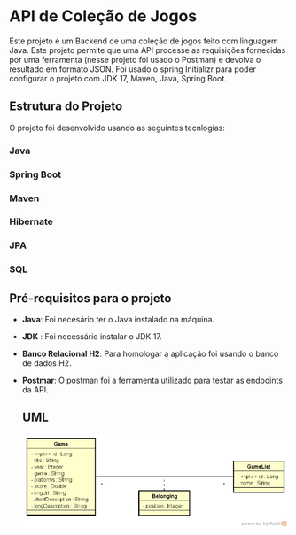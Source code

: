# API de Coleção de Jogos

Este projeto é um Backend de uma coleção de jogos feito com linguagem Java. Este projeto permite que uma API processe as requisições fornecidas por uma ferramenta (nesse projeto foi usado o Postman) e devolva o resultado em formato JSON.
Foi usado o spring Initializr para poder configurar o projeto com JDK 17, Maven, Java, Spring Boot.

## Estrutura do Projeto

O projeto foi desenvolvido usando as seguintes tecnlogias:

### Java
### Spring Boot
### Maven
### Hibernate
### JPA
### SQL

## Pré-requisitos para o projeto 

- **Java**: Foi necesário ter o Java instalado na máquina.
- **JDK** : Foi necessário instalar o JDK 17.
- **Banco Relacional H2**: Para homologar a aplicação foi usando o banco de dados H2.
- **Postmar**:  O postman foi a ferramenta utilizado para testar as endpoints da API.
  

  ## UML

  ![UML](https://raw.githubusercontent.com/Lisboa-753/dslist/refs/heads/main/UML.png)

